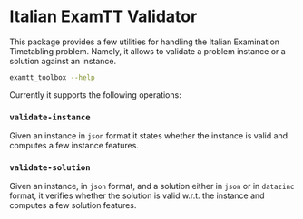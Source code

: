 # Italian ExamTT Validator 

This package provides a few utilities for handling the Italian Examination Timetabling problem.
Namely, it allows to validate a problem instance or a solution against an instance. 


```bash
examtt_toolbox --help
```

Currently it supports the following operations:

### `validate-instance`

Given an instance in `json` format it states whether the instance is valid and computes a few 
instance features.

### `validate-solution`

Given an instance, in `json` format, and a solution either in `json` or in `datazinc` format, it verifies  whether the solution 
is valid w.r.t. the instance and computes a few solution features.

